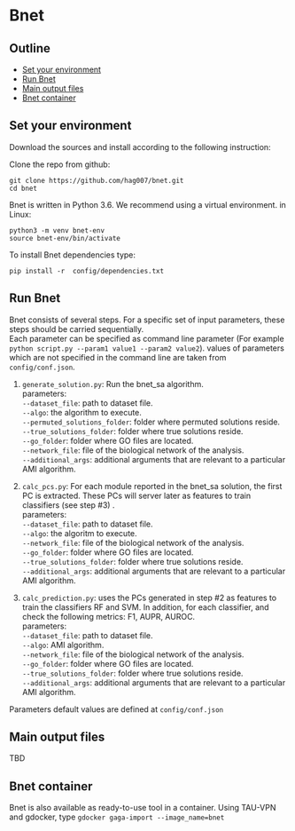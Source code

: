 # Bnet


## Outline


- [Set your environment](#set-your-environment)
- [Run Bnet](#run-bnet)
- [Main output files](#main-output-files)
- [Bnet container](#bnet-container)

## Set your environment

Download the sources and install according to the following instruction:

Clone the repo from github:
```
git clone https://github.com/hag007/bnet.git
cd bnet
```

Bnet is written in Python 3.6. We recommend using a virtual environment. in Linux:
```
python3 -m venv bnet-env
source bnet-env/bin/activate
```

To install Bnet dependencies type:
```
pip install -r  config/dependencies.txt
```

## Run Bnet

Bnet consists of several steps. For a specific set of input parameters, these steps should be carried sequentially.  
Each parameter can be specified as command line parameter (For example `python script.py --param1 value1 --param2 value2`). values of parameters which are not specified in the command line are taken from `config/conf.json`.      

  
1. `generate_solution.py`: Run the bnet_sa algorithm.  
parameters:  
`--dataset_file`: path to dataset file.  
`--algo`: the algorithm to execute.  
`--permuted_solutions_folder`: folder where permuted solutions reside.  
`--true_solutions_folder`: folder where true solutions reside.  
`--go_folder`: folder where GO files are located.  
`--network_file`: file of the biological network of the analysis.  
`--additional_args`: additional arguments that are relevant to a particular AMI algorithm. 

2. `calc_pcs.py`: For each module reported in the bnet_sa solution, the first PC is extracted. These PCs will server later as features to train classifiers (see step #3) .  
parameters:  
`--dataset_file`: path to dataset file.  
`--algo`: the algoritm to execute.  
`--network_file`: file of the biological network of the analysis.  
`--go_folder`: folder where GO files are located.  
`--true_solutions_folder`: folder where true solutions reside.  
`--additional_args`: additional arguments that are relevant to a particular AMI algorithm. 

3. `calc_prediction.py`: uses the PCs generated in step #2 as features to train the classifiers RF and SVM. In addition, for each classifier, and check the following metrics: F1, AUPR, AUROC.  
parameters:  
`--dataset_file`: path to dataset file.  
`--algo`: AMI algorithm.  
`--network_file`: file of the biological network of the analysis.  
`--go_folder`: folder where GO files are located.  
`--true_solutions_folder`: folder where true solutions reside.  
`--additional_args`: additional arguments that are relevant to a particular AMI algorithm. 

Parameters default values are defined at `config/conf.json`  

## Main output files

TBD

## Bnet container
Bnet is also available as ready-to-use tool in a container.
Using TAU-VPN and gdocker, type `gdocker gaga-import --image_name=bnet`

